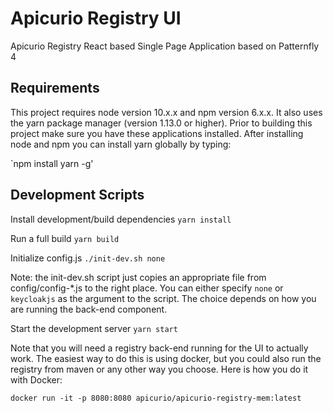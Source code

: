 # Apicurio Registry UI

Apicurio Registry React based Single Page Application based on Patternfly 4

## Requirements
This project requires node version 10.x.x and npm version 6.x.x.  It also uses the yarn package manager (version 1.13.0 or higher). 
Prior to building this project make sure you have these applications installed.  After installing node and npm you 
can install yarn globally by typing:

`npm install yarn -g'

## Development Scripts

Install development/build dependencies
`yarn install`

Run a full build
`yarn build`

Initialize config.js
`./init-dev.sh none`

Note: the init-dev.sh script just copies an appropriate file from config/config-*.js to the right place.  You can either specify `none` or `keycloakjs` as the argument to the script.  The choice depends on how you are running the back-end component.

Start the development server
`yarn start`

Note that you will need a registry back-end running for the UI to actually work.  The easiest way to do this is using 
docker, but you could also run the registry from maven or any other way you choose.  Here is how you do it with Docker:

`docker run -it -p 8080:8080 apicurio/apicurio-registry-mem:latest`
